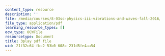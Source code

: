 ```yaml
---
content_type: resource
description: ''
file: /media/courses/8-03sc-physics-iii-vibrations-and-waves-fall-2016/21f32c64fbc253b0608c231d5fe4aa54_b1eKhyC9TTo.pdf
file_type: application/pdf
learning_resource_types: []
ocw_type: OCWFile
resourcetype: Document
title: 3play pdf file
uid: 21f32c64-fbc2-53b0-608c-231d5fe4aa54
---
```

